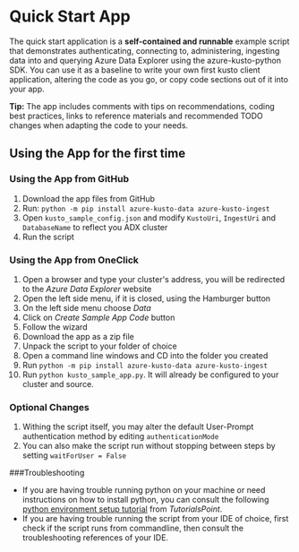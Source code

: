 # Quick Start App

The quick start application is a **self-contained and runnable** example script that demonstrates authenticating, connecting to, administering, ingesting data into and querying Azure Data Explorer using the azure-kusto-python SDK.
You can use it as a baseline to write your own first kusto client application, altering the code as you go, or copy code sections out of it into your app.

**Tip:** The app includes comments with tips on recommendations, coding best practices, links to reference materials and recommended TODO changes when adapting the code to your needs.


## Using the App for the first time

### Using the App from GitHub
1. Download the app files from GitHub
2. Run: `python -m pip install azure-kusto-data azure-kusto-ingest`
3. Open `kusto_sample_config.json` and modify `KustoUri`, `IngestUri` and `DatabaseName` to reflect you ADX cluster
4. Run the script

### Using the App from OneClick 
1. Open a browser and type your cluster's address, you will be redirected to the _Azure Data Explorer_ website 
2. Open the left side menu, if it is closed, using the Hamburger button
3. On the left side menu choose _Data_
4. Click on _Create Sample App Code_ button 
5. Follow the wizard
6. Download the app as a zip file 
7. Unpack the script to your folder of choice
8. Open a command line windows and CD into the folder you created 
9. Run `python -m pip install azure-kusto-data azure-kusto-ingest`
10. Run `python kusto_sample_app.py`. It will already be configured to your cluster and source.

### Optional Changes
1. Withing the script itself, you may alter the default User-Prompt authentication method by editing `authenticationMode`
2. You can also make the script run without stopping between steps by setting `waitForUser = False`

###Troubleshooting
* If you are having trouble running python on your machine or need instructions on how to install python, you can consult the following [python environment setup tutorial](https://www.tutorialspoint.com/python/python_environment.htm) from _TutorialsPoint_.
* If you are having trouble running the script from your IDE of choice, first check if the script runs from commandline, then consult the troubleshooting references of your IDE.   

